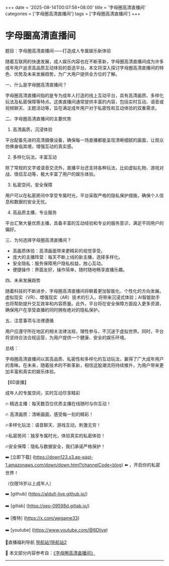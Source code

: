 +++
date = '2025-08-14T00:07:56+08:00'
title = '字母圈高清直播间'
categories = ['字母圈高清直播间']
tags = ['字母圈高清直播间']
+++

# 字母圈高清直播间

题目：字母圈高清直播间——打造成人专属娱乐新体验

随着互联网的快速发展，成人娱乐内容也在不断革新，字母圈高清直播间成为许多成年用户追求高品质互动体验的首选平台。本文将深入探讨字母圈高清直播间的特色、优势及未来发展趋势，为广大用户提供全方位的了解。

一、什么是字母圈高清直播间？

字母圈高清直播间指的是专为成年人打造的线上互动平台，具有高清画质、多样化玩法及私密保障等特点。这类直播间通常提供丰富的内容，包括实时互动、语音或视频聊天、主题活动等，旨在满足成年用户对于私密性和互动体验的双重需求。

二、字母圈高清直播间的主要优势

1. 高清画质，沉浸体验

平台配备先进的高清摄像设备，确保每一场直播都能呈现清晰细腻的画面，让观众仿佛身临其境，增强互动的真实感。

2. 多样化玩法，丰富互动

除了常规的文字或语音交流外，直播平台还支持各种玩法，比如虚拟礼物、游戏对战、情侣互动等，极大丰富了用户的娱乐体验。

3. 私密空间，安全保障

用户可以在私密房间中享受专属时光，平台采取严格的隐私保护措施，确保个人信息和数据的安全无忧。

4. 高品质主播，专业服务

平台汇聚大量优质主播，具备丰富的互动经验和专业的服务意识，满足不同用户的偏好。

三、为何选择字母圈高清直播间？

- 高画质体验：高清画面带来更精彩的视觉享受。
- 庞大的主播阵营：每天不断上线的新主播，选择多样化。
- 安全隐私：服务保障用户隐私权益，放心互动。
- 便捷操作：界面友好，操作简单，随时随地畅享直播乐趣。

四、未来发展趋势

随着科技的不断进步，字母圈高清直播间将朝着更加智能化、个性化的方向发展。虚拟现实（VR）、增强现实（AR）技术的引入，将带来沉浸式体验；AI智能助手也将帮助提升交互效率和内容质量。此外，平台将在安全保障方面投入更多资源，确保用户在享受直播的同时拥有绝对的隐私保护。

五、注意事项与法律遵循

用户应遵守所在地区的相关法律法规，理性参与，不沉迷于虚拟世界。同时，平台将坚持合法合规运营，为用户提供一个健康、安全的娱乐环境。

总结：

字母圈高清直播间以其高品质、私密性和多样化的互动玩法，赢得了广大成年用户的青睐。在未来，随着技术的不断革新，相信这股潮流将持续推升，为用户带来更加丰富和真实的娱乐体验。

【6D直播】

 成年人的专属空间，实时互动尽享精彩

🔥 精选主播：每天数百位优质主播在线随时与你互动！

🔥 高清画质：清晰画面，感受每一刻的精彩！

🔥多样化玩法：语音聊天、游戏互动，刺激无穷！

🔥私密房间：独享专属时光，体验真实的私密体验！

🔥安全保障：隐私与数据安全，我们承诺严格保护！

➡️ [立即下载] (https://down123.s3.ap-east-1.amazonaws.com/down/down.html?channelCode=blog) ⬅️ ，开启你的私密世界！

 （仅限18岁以上成年人）

➡️ [github] (https://aldult-live.github.io/)

➡️ [gitlab] (https://seo-09598d.gitlab.io/)

➡️ [推特] (https://x.com/wegame33)

➡️ [youtube] (https://www.youtube.com/@6Dlive)

🔞直播福利导航   [导航站1](https://webstack-86085a.gitlab.io/)[导航站2](https://onlygit123-2.github.io/)


📘 本文部分内容参考自：[《字母圈高清直播间》](https://webstack-hugo-15.pages.dev/)

---
